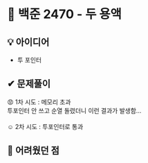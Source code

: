 # 🔎 백준 2470 - 두 용액
## 💡 아이디어
- 투 포인터
## ✔ 문제풀이
😡 1차 시도 : 메모리 초과 <br />
투포인터 안 쓰고 순열 돌렸더니 이런 결과가 발생함... <br /><br />
☺️ 2차 시도 : 투포인터로 통과 <br />

## 🤕 어려웠던 점
